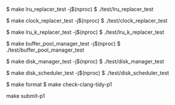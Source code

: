 
$ make lru_replacer_test -j$(nproc)
$ ./test/lru_replacer_test

$ make clock_replacer_test -j$(nproc)
$ ./test/clock_replacer_test

$ make lru_k_replacer_test -j$(nproc)
$ ./test/lru_k_replacer_test

$ make buffer_pool_manager_test -j$(nproc)
$ ./test/buffer_pool_manager_test

$ make disk_manager_test   -j$(nproc)
$ ./test/disk_manager_test 

$ make disk_scheduler_test   -j$(nproc)
$ ./test/disk_scheduler_test 


$ make format
$ make check-clang-tidy-p1

 make submit-p1